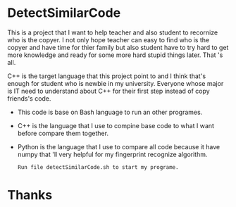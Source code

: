# DetectSimilarCode

This is a project that I want to help teacher and also student to recornize who is the copyer. I not only hope teacher can easy to find who is the copyer and have time for thier family but also student have to try hard to get more knowledge and ready for some more hard stupid things later. That 's all.

C++ is the target language that this project point to and I think that's enough for student who is newbie in my university. Everyone whose major is IT need to understand about C++ for their first step instead of copy friends's code.


* This code is base on Bash language to run an other programes.
* C++ is the language that I use to compine base code to what I want before compare them together.
* Python is the language that I use to compare all code because it have numpy that 'll very helpful for my fingerprint recognize algorithm.

      Run file detectSimilarCode.sh to start my programe.

# Thanks
